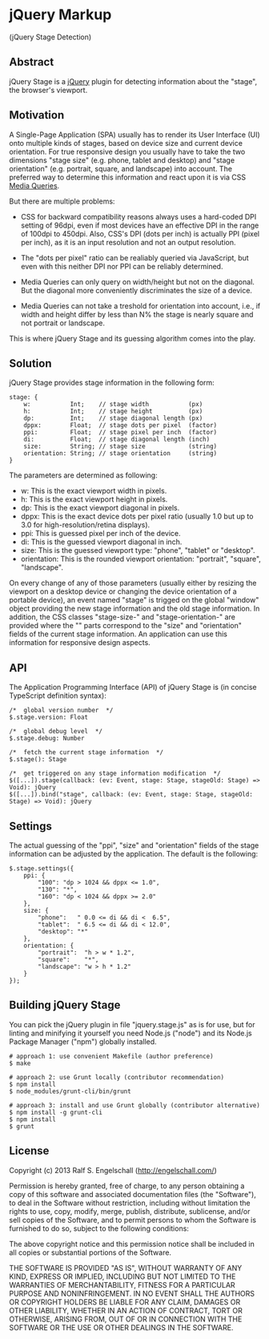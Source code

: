 
jQuery Markup
=============

(jQuery Stage Detection)

Abstract
--------

jQuery Stage is a [jQuery](http://jquery.com/) plugin for detecting
information about the "stage", the browser's viewport.

Motivation
----------

A Single-Page Application (SPA) usually has to render its User Interface
(UI) onto multiple kinds of stages, based on device size and current
device orientation. For true responsive design you usually have to take
the two dimensions "stage size" (e.g. phone, tablet and desktop) and
"stage orientation" (e.g. portrait, square, and landscape) into account.
The preferred way to determine this information and react upon it
is via CSS [Media Queries](http://www.w3.org/TR/css3-mediaqueries/).

But there are multiple problems:

- CSS for backward compatibility reasons
  always uses a hard-coded DPI setting of 96dpi, even if most devices
  have an effective DPI in the range of 100dpi to 450dpi. Also, CSS's
  DPI (dots per inch) is actually PPI (pixel per inch), as it is an
  input resolution and not an output resolution.

- The "dots per pixel" ratio can be realiably queried via JavaScript,
  but even with this neither DPI nor PPI can be reliably determined.

- Media Queries can only query on width/height but not on the diagonal.
  But the diagonal more conveniently discriminates the size of a device.

- Media Queries can not take a treshold for orientation into account,
  i.e., if width and height differ by less than N% the stage is nearly
  square and not portrait or landscape.

This is where jQuery Stage and its guessing algorithm comes into the play.

Solution
--------

jQuery Stage provides stage information in the following form:

    stage: {
        w:           Int;    // stage width           (px)
        h:           Int;    // stage height          (px)
        dp:          Int;    // stage diagonal length (px)
        dppx:        Float;  // stage dots per pixel  (factor)
        ppi:         Float;  // stage pixel per inch  (factor)
        di:          Float;  // stage diagonal length (inch)
        size:        String; // stage size            (string)
        orientation: String; // stage orientation     (string)
    }

The parameters are determined as following:

- w: This is the exact viewport width in pixels.
- h: This is the exact viewport height in pixels.
- dp: This is the exact viewport diagonal in pixels.
- dppx: This is the exact device dots per pixel ratio (usually 1.0 but up to 3.0 for high-resolution/retina displays).
- ppi: This is guessed pixel per inch of the device.
- di: This is the guessed viewport diagonal in inch.
- size: This is the guessed viewport type: "phone", "tablet" or "desktop".
- orientation: This is the rounded viewport orientation: "portrait", "square", "landscape".

On every change of any of those parameters (usually either by resizing
the viewport on a desktop device or changing the device orientation of
a portable device), an event named "stage" is trigged on the global
"window" object providing the new stage information and the old stage
information. In addition, the CSS classes "stage-size-<name>" and
"stage-orientation-<name>" are provided where the "<name>" parts
correspond to the "size" and "orientation" fields of the current stage
information. An application can use this information for responsive
design aspects.

API
---

The Application Programming Interface (API) of jQuery Stage is
(in concise TypeScript definition syntax):

    /*  global version number  */
    $.stage.version: Float

    /*  global debug level  */
    $.stage.debug: Number

    /*  fetch the current stage information  */
    $.stage(): Stage

    /*  get triggered on any stage information modification  */
    $([...]).stage(callback: (ev: Event, stage: Stage, stageOld: Stage) => Void): jQuery
    $([...]).bind("stage", callback: (ev: Event, stage: Stage, stageOld: Stage) => Void): jQuery

Settings
--------

The actual guessing of the "ppi", "size" and "orientation" fields
of the stage information can be adjusted by the application. The
default is the following:

    $.stage.settings({
        ppi: {
            "100": "dp > 1024 && dppx <= 1.0",
            "130": "*",
            "160": "dp < 1024 && dppx >= 2.0"
        },
        size: {
            "phone":   " 0.0 <= di && di <  6.5",
            "tablet":  " 6.5 <= di && di < 12.0",
            "desktop": "*"
        },
        orientation: {
            "portrait":  "h > w * 1.2",
            "square":    "*",
            "landscape": "w > h * 1.2"
        }
    });

Building jQuery Stage
---------------------

You can pick the jQuery plugin in file "jquery.stage.js" as is for use,
but for linting and minifying it yourself you need Node.js ("node") and
its Node.js Package Manager ("npm") globally installed.

    # approach 1: use convenient Makefile (author preference)
    $ make

    # approach 2: use Grunt locally (contributor recommendation)
    $ npm install
    $ node_modules/grunt-cli/bin/grunt

    # approach 3: install and use Grunt globally (contributor alternative)
    $ npm install -g grunt-cli
    $ npm install
    $ grunt

License
-------

Copyright (c) 2013 Ralf S. Engelschall (http://engelschall.com/)

Permission is hereby granted, free of charge, to any person obtaining
a copy of this software and associated documentation files (the
"Software"), to deal in the Software without restriction, including
without limitation the rights to use, copy, modify, merge, publish,
distribute, sublicense, and/or sell copies of the Software, and to
permit persons to whom the Software is furnished to do so, subject to
the following conditions:

The above copyright notice and this permission notice shall be included
in all copies or substantial portions of the Software.

THE SOFTWARE IS PROVIDED "AS IS", WITHOUT WARRANTY OF ANY KIND,
EXPRESS OR IMPLIED, INCLUDING BUT NOT LIMITED TO THE WARRANTIES OF
MERCHANTABILITY, FITNESS FOR A PARTICULAR PURPOSE AND NONINFRINGEMENT.
IN NO EVENT SHALL THE AUTHORS OR COPYRIGHT HOLDERS BE LIABLE FOR ANY
CLAIM, DAMAGES OR OTHER LIABILITY, WHETHER IN AN ACTION OF CONTRACT,
TORT OR OTHERWISE, ARISING FROM, OUT OF OR IN CONNECTION WITH THE
SOFTWARE OR THE USE OR OTHER DEALINGS IN THE SOFTWARE.

